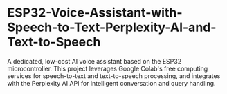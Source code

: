 # ESP32-Voice-Assistant-with-Speech-to-Text-Perplexity-AI-and-Text-to-Speech
A dedicated, low-cost AI voice assistant based on the ESP32 microcontroller. This project leverages Google Colab's free computing services for speech-to-text and text-to-speech processing, and integrates with the Perplexity AI API for intelligent conversation and query handling.
